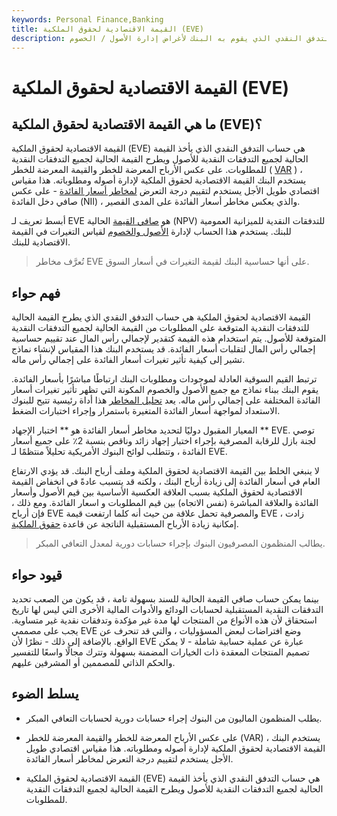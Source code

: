 ```yaml
---
keywords: Personal Finance,Banking
title: القيمة الاقتصادية لحقوق الملكية (EVE)
description: القيمة الاقتصادية لحقوق الملكية هي حساب التدفق النقدي الذي يقوم به البنك لأغراض إدارة الأصول / الخصوم.
---
```


# القيمة الاقتصادية لحقوق الملكية (EVE)
## ما هي القيمة الاقتصادية لحقوق الملكية (EVE)؟

القيمة الاقتصادية لحقوق الملكية (EVE) هي حساب التدفق النقدي الذي يأخذ القيمة الحالية لجميع التدفقات النقدية للأصول ويطرح القيمة الحالية لجميع التدفقات النقدية للمطلوبات. على عكس الأرباح المعرضة للخطر والقيمة المعرضة للخطر ( [VAR](/var) ) ، يستخدم البنك القيمة الاقتصادية لحقوق الملكية لإدارة أصوله ومطلوباته. هذا مقياس اقتصادي طويل الأجل يستخدم لتقييم درجة التعرض [لمخاطر أسعار الفائدة](/interestraterisk) - على عكس صافي دخل الفائدة (NII) ، والذي يعكس مخاطر أسعار الفائدة على المدى القصير.

أبسط تعريف لـ EVE هو [صافي القيمة](/npv) الحالية (NPV) للتدفقات النقدية للميزانية العمومية للبنك. يستخدم هذا الحساب لإدارة [الأصول والخصوم](/asset-liabilitymanagement) لقياس التغيرات في القيمة الاقتصادية للبنك.

> تُعرَّف مخاطر EVE على أنها حساسية البنك لقيمة التغيرات في أسعار السوق.

>

## فهم حواء

القيمة الاقتصادية لحقوق الملكية هي حساب التدفق النقدي الذي يطرح القيمة الحالية للتدفقات النقدية المتوقعة على المطلوبات من القيمة الحالية لجميع التدفقات النقدية المتوقعة للأصول. يتم استخدام هذه القيمة كتقدير لإجمالي رأس المال عند تقييم حساسية إجمالي رأس المال لتقلبات أسعار الفائدة. قد يستخدم البنك هذا المقياس لإنشاء نماذج تشير إلى كيفية تأثير تغيرات أسعار الفائدة على إجمالي رأس ماله.

ترتبط القيم السوقية العادلة لموجودات ومطلوبات البنك ارتباطًا مباشرًا بأسعار الفائدة. يقوم البنك ببناء نماذج مع جميع الأصول والخصوم المكونة التي تظهر تأثير تغيرات أسعار الفائدة المختلفة على إجمالي رأس ماله. يعد [تحليل المخاطر](/risk-analysis) هذا أداة رئيسية تتيح للبنوك الاستعداد لمواجهة أسعار الفائدة المتغيرة باستمرار وإجراء اختبارات الضغط.

المعيار المقبول دوليًا لتحديد مخاطر أسعار الفائدة هو ** اختبار الإجهاد ** EVE. توصي لجنة بازل للرقابة المصرفية بإجراء اختبار إجهاد زائد وناقص بنسبة 2٪ على جميع أسعار الفائدة ، وتتطلب لوائح البنوك الأمريكية تحليلاً منتظمًا لـ EVE.

لا ينبغي الخلط بين القيمة الاقتصادية لحقوق الملكية وملف أرباح البنك. قد يؤدي الارتفاع العام في أسعار الفائدة إلى زيادة أرباح البنك ، ولكنه قد يتسبب عادةً في انخفاض القيمة الاقتصادية لحقوق الملكية بسبب العلاقة العكسية الأساسية بين قيم الأصول وأسعار الفائدة والعلاقة المباشرة (نفس الاتجاه) بين قيم المطلوبات و اسعار الفائدة. ومع ذلك ، فإن أرباح EVE والمصرفية تحمل علاقة من حيث أنه كلما ارتفعت قيمة EVE ، زادت إمكانية زيادة الأرباح المستقبلية الناتجة عن قاعدة [حقوق الملكية](/equity).

> يطالب المنظمون المصرفيون البنوك بإجراء حسابات دورية لمعدل التعافي المبكر.

>

## قيود حواء

بينما يمكن حساب صافي القيمة الحالية للسند بسهولة تامة ، قد يكون من الصعب تحديد التدفقات النقدية المستقبلية لحسابات الودائع والأدوات المالية الأخرى التي ليس لها تاريخ استحقاق لأن هذه الأنواع من المنتجات لها مدة غير مؤكدة وتدفقات نقدية غير متساوية. يجب على مصممي EVE وضع افتراضات لبعض المسؤوليات ، والتي قد تنحرف عن الواقع. بالإضافة إلى ذلك - نظرًا لأن EVE عبارة عن عملية حسابية شاملة - لا يمكن تصميم المنتجات المعقدة ذات الخيارات المضمنة بسهولة وتترك مجالًا واسعًا للتفسير والحكم الذاتي للمصممين أو المشرفين عليهم.

## يسلط الضوء

- يطلب المنظمون الماليون من البنوك إجراء حسابات دورية لحسابات التعافي المبكر.

- على عكس الأرباح المعرضة للخطر والقيمة المعرضة للخطر (VAR) ، يستخدم البنك القيمة الاقتصادية لحقوق الملكية لإدارة أصوله ومطلوباته. هذا مقياس اقتصادي طويل الأجل يستخدم لتقييم درجة التعرض لمخاطر أسعار الفائدة.

- القيمة الاقتصادية لحقوق الملكية (EVE) هي حساب التدفق النقدي الذي يأخذ القيمة الحالية لجميع التدفقات النقدية للأصول ويطرح القيمة الحالية لجميع التدفقات النقدية للمطلوبات.

